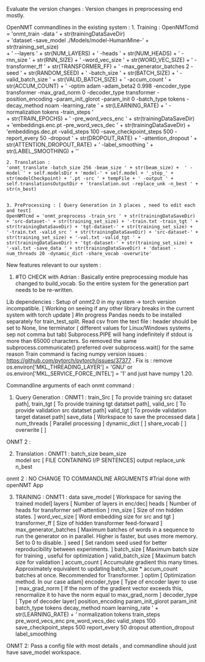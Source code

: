 Evaluate the version changes :
    Version changes in preprocessing end mostly. 

OpenNMT commandlines in the existing system : 
    1. Training :
    OpenNMTcmd = 'onmt_train -data ' + str(trainingDataSaveDir) \
        + 'dataset -save_model ./Models/model-HumanMine-' + str(training_set_size) \
        + ' --layers ' + str(NUM_LAYERS) + ' -heads ' + str(NUM_HEADS) + ' -rnn_size ' + str(RNN_SIZE) + ' -word_vec_size ' + str(WORD_VEC_SIZE) + ' -transformer_ff ' + str(TRANSFORMER_FF) + ' -max_generator_batches 2 -seed ' + str(RANDOM_SEED) + ' -batch_size ' + str(BATCH_SIZE) + ' -valid_batch_size ' + str(VALID_BATCH_SIZE) + ' -accum_count ' + str(ACCUM_COUNT) + ' -optim adam -adam_beta2 0.998 -encoder_type transformer -max_grad_norm 0 -decoder_type transformer -position_encoding -param_init_glorot -param_init 0 -batch_type tokens -decay_method noam -learning_rate ' + str(LEARNING_RATE) + ' -normalization tokens -train_steps ' \
        + str(TRAIN_EPOCHS) + ' -pre_word_vecs_enc ' + str(trainingDataSaveDir) + 'embeddings.enc.pt -pre_word_vecs_dec ' + str(trainingDataSaveDir) + 'embeddings.dec.pt -valid_steps 100 -save_checkpoint_steps 500 -report_every 50 -dropout ' + str(DROPOUT_RATE) + ' -attention_dropout ' + str(ATTENTION_DROPOUT_RATE) + ' -label_smoothing ' + str(LABEL_SMOOTHING) + ''
        

    2. Translation : 
    'onmt_translate -batch_size 256 -beam_size ' + str(beam_size) +  ' -model ' + self.modelsDir + 'model-' + self.model + '_step_' + str(modelCheckpoint) + '.pt -src ' + tempFile + ' -output ' + self.translationsOutputDir + 'translation.out -replace_unk -n_best ' + str(n_best)


    3. PreProcessing : [ Query Generation in 3 places , need to edit each and test]
    OpenNMTcmd = 'onmt_preprocess -train_src ' + str(trainingDataSaveDir) + 'src-dataset-' + str(training_set_size) + '-train.txt -train_tgt ' + str(trainingDataSaveDir) + 'tgt-dataset-' + str(training_set_size) + '-train.txt -valid_src ' + str(trainingDataSaveDir) + 'src-dataset-' + str(training_set_size) + '-val.txt -valid_tgt ' + str(trainingDataSaveDir) + 'tgt-dataset-' + str(training_set_size) + '-val.txt -save_data ' + str(trainingDataSaveDir) + 'dataset -num_threads 20 -dynamic_dict -share_vocab -overwrite'


New features relevant to our system : 
1. #TO CHECK with Adrian : Basically entire preprocessing module has changed to build_vocab. So the entire system for the generation part needs to be re-written. 


Lib dependencies : 
Setup of onmt2.0 in my system ->
torch version incompatible. [ Working on seeing if any other library breaks in the current system with torch update ] #In progress
Pandas needs to be installed separately for train_test_split.
Read csv from the text file : header should be set to None, line terminator ( different values for Linux/Windows systems , sep not comma but tab)
Subprocess.PIPE will hang indefinitely if stdout is more than 65000 characters. So removed the same
subprocess.communicate() preferred over subprocess.wait() for the same reason
Train command is facing numpy version issues : https://github.com/pytorch/pytorch/issues/37377 . Fix is : remove os.environ['MKL_THREADING_LAYER'] = 'GNU' or os.environ['MKL_SERVICE_FORCE_INTEL'] = '1' and just have numpy 1.20.


Commandline arguments of each onmt command : 
1. Query Generation : 
ONMT1 : train_Src [ To provide training src dataset path], 
        train_tgt [ To provide training tgt datatset path], 
        valid_src [ To provide validation src datatset path]
        valid_tgt [ To provide validation target dataset path]
        save_data [ Workspace to save the processed data ]
        num_threads [ Parallel processing ]
        dynamic_dict [ ]
        share_vocab [ ]
        overwrite [ ]

ONMT 2 : 


2. Translation : 
ONMT1 : batch_size 
        beam_size  
        model 
        src [ FILE CONTAINING I/P SENTENCES]
        output 
        replace_unk 
        n_best

onmt 2 : NO CHANGE TO COMMANDLINE ARGUMENTS #Trial done with openNMT App

3. TRAINING :
ONMT1 : data 
        save_model [ Workspace for saving the trained model]
        layers [ Number of layers in enc/dec]
        heads [ Number of heads for transformer self-attention ]
        rnn_size [ Size of rnn hidden states. ]
        word_vec_size [ Word embedding size for src and tgt ]
        transformer_ff [ Size of hidden transformer feed-forward ]
        max_generator_batches [ Maximum batches of words in a sequence to run the generator on in parallel. Higher is faster, but uses more memory. Set to 0 to disable. ]
        seed [ Set random seed used for better reproducibility between experiments. ]
        batch_size [ Maximum batch size for training , useful for optimization ]
        valid_batch_size [ Maximum batch size for validation ]
        accum_count [ Accumulate gradient this many times. Approximately equivalent to updating batch_size * accum_count batches at once. Recommended for Transformer. ]
        optim [ Optimization method. In our case adam]
        encoder_type [ Type of encoder layer to use ]
        max_grad_norm [ If the norm of the gradient vector exceeds this, renormalize it to have the norm equal to max_grad_norm ]
        decoder_type [ Type of decoder layer]
        position_encoding 
        param_init_glorot 
        param_init 
        batch_type tokens 
        decay_method noam 
        learning_rate ' + str(LEARNING_RATE) + ' 
        normalization tokens 
        train_steps 
        pre_word_vecs_enc 
        pre_word_vecs_dec 
        valid_steps 100 
        save_checkpoint_steps 500 
        report_every 50 
        dropout 
        attention_dropout 
        label_smoothing 

ONMT 2: Pass a config file with most details , and commandline should just have save_model workspace. 


